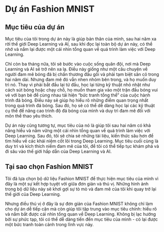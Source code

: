 # Dự án Fashion MNIST

<!-- WARNING: THIS FILE WAS AUTOGENERATED! DO NOT EDIT! -->

## Mục tiêu của dự án

Mục tiêu của tôi trong dự án này là giúp bản thân của mình, sau hai năm
xa rời thế giới Deep Learning và AI, sau khi đọc lại toàn bộ dự án này,
có thể nhớ và nắm lại được một cái nhìn tổng quan về quá trình làm việc
với Deep Learning.

Chỉ còn ba tháng nữa, tôi sẽ bước vào cuộc sống quân đội, nơi mà Deep
Learning và AI sẽ trở nên xa lạ. Điều này giống như một câu chuyện về
người đam mê bóng đá bị chấn thương đầu gối và phải tạm biệt sân cỏ
trong hai năm dài. Nhưng đam mê đó vẫn nhen nhóm bên trong, và họ muốn
duy trì nó. Thay vì phải bắt đầu lại từ đầu, học lại từng kỹ thuật nhỏ
nhặt như cách sút bóng hoặc chạy chỗ, họ muốn tham gia vào một trận đấu
bóng vui vẻ với bạn bè để cùng nhau tái hiện “bức tranh tổng thể” của
cuộc hành trình đá bóng. Điều này sẽ giúp họ hiểu rõ những điểm quan
trọng nhất trong quá trình đá bóng. Sau đó, họ sẽ có thể dễ dàng học lại
các kỹ thuật cụ thể để nâng cao trình độ đá bóng của mình và duy trì đam
mê đối với môn thể thao yêu thích.

Dự án này cũng tương tự, mục tiêu của nó là giúp tôi sau hai năm có khả
năng hiểu và nắm vững một cái nhìn tổng quan về quá trình làm việc với
Deep Learning. Sau đó, tôi sẽ chia sẻ những tài liệu, kiến thức sâu hơn
để tìm hiểu về các khái niệm cốt lõi trong Deep Learning. Mục tiêu cuối
cùng là duy trì và kích thích niềm đam mê của tôi, để tôi có thể tiếp
tục khám phá và đi sâu vào thế giới hấp dẫn của Deep Learning và AI.

## Tại sao chọn Fashion MNIST

Tôi đã lựa chọn bộ dữ liệu Fashion MNIST để thực hiện mục tiêu của mình
vì đây là một sự kết hợp tuyệt vời giữa đơn giản và thú vị. Những hình
ảnh trong bộ dữ liệu này sẽ khơi gợi sự tò mò và đam mê của tôi khi quay
trở lại thế giới của Deep Learning.

Nhưng điều thú vị ở đây là sự đơn giản của Fashion MNIST không chỉ làm
cho dự án dễ tiếp cận mà còn giúp tôi tập trung vào mục tiêu chính: hiểu
rõ và nắm bắt được cái nhìn tổng quan về Deep Learning. Không bị lạc
hướng bởi sự phức tạp, tôi có thể dễ dàng tiến đến mục tiêu của mình -
có lại được một bức tranh toàn cảnh trong lĩnh vực này.
